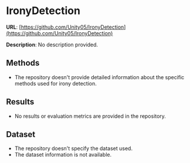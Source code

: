 # IronyDetection
**URL**: [https://github.com/Unity05/IronyDetection](https://github.com/Unity05/IronyDetection)

**Description**: No description provided.

## Methods
- The repository doesn't provide detailed information about the specific methods used for irony detection.
  
## Results
- No results or evaluation metrics are provided in the repository.

## Dataset
- The repository doesn't specify the dataset used.
- The dataset information is not available.
